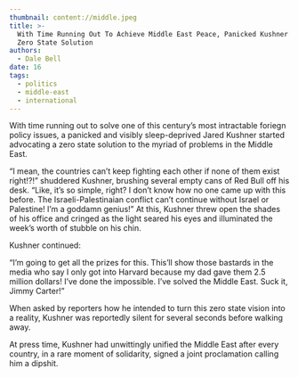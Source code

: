 ```yaml
---
thumbnail: content://middle.jpeg
title: >-
  With Time Running Out To Achieve Middle East Peace, Panicked Kushner Advocates
  Zero State Solution
authors:
  - Dale Bell
date: 16
tags:
  - politics
  - middle-east
  - international
---
```


With time running out to solve one of this century’s most intractable foriegn policy issues, a panicked and visibly sleep-deprived Jared Kushner started advocating a zero state solution to the myriad of problems in the Middle East. 

“I mean, the countries can’t keep fighting each other if none of them exist right!?!” shuddered Kushner, brushing several empty cans of Red Bull off his desk. “Like, it’s so simple, right? I don’t know how no one came up with this before. The Israeli-Palestinaian conflict can’t continue without Israel or Palestine! I’m a goddamn genius!” At this, Kushner threw open the shades of his office and cringed as the light seared his eyes and illuminated the week’s worth of stubble on his chin.

Kushner continued:

“I’m going to get all the prizes for this. This’ll show those bastards in the media who say I only got into Harvard because my dad gave them 2.5 million dollars! I’ve done the impossible. I’ve solved the Middle East. Suck it, Jimmy Carter!”

When asked by reporters how he intended to turn this zero state vision into a reality, Kushner was reportedly silent for several seconds before walking away.

At press time, Kushner had unwittingly unified the Middle East after every country, in a rare moment of solidarity, signed a joint proclamation calling him a dipshit.
